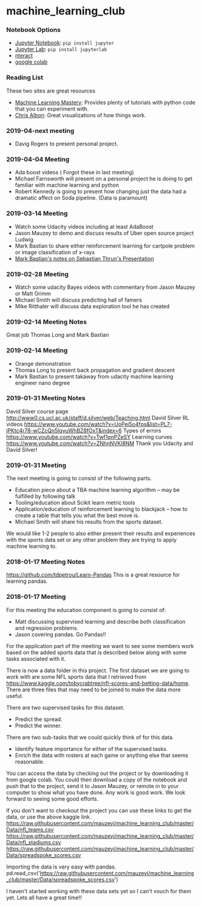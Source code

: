 # machine_learning_club

### Notebook Options
 * [Jupyter Notebook](http://jupyter.org/): ```pip install jupyter```
 * [Jupyter Lab](https://blog.jupyter.org/jupyterlab-is-ready-for-users-5a6f039b8906): ```pip install jupyterlab```
 * [nteract](https://nteract.io/)
 * [google colab](https://colab.research.google.com)

### Reading List

These two sites are great resources 
 * [Machine Learning Mastery](https://machinelearningmastery.com/):      Provides plenty of tutorials with python code that you can experiment with. 
 * [Chris Albon](https://chrisalbon.com/):       Great visualizations of how things work. 

### 2019-04-next meeting
 * Davig Rogers to present personal project.

### 2019-04-04 Meeting

 * Ada boost videos ( Forgot these in last meeting)
 * Michael Farnsworth will present on a personal project he is doing to get familiar with machine learning and python
 * Robert Kennedy is going to present how changing just the data had a dramatic affect on Soda pipeline.  (Data is paramount)


### 2019-03-14 Meeting

 * Watch some Udacity videos including at least AdaBoost
 * Jason Mauzey to demo and discuss results of Uber open source project Ludwig
 * Mark Bastian to share either reinforcement learning for cartpole problem or image classification of x-rays
 * [Mark Bastian's notes on Sebastian Thrun's Presentation](./2019-03-14/README.md)

### 2019-02-28 Meeting

 * Watch some udacity Bayes videos with commentary from Jason Mauzey or Matt Grimm
 * Michael Smith will discuss predicting hall of famers 
 * Mike Ritthaler will discuss data exploration tool he has created

### 2019-02-14 Meeting Notes

Great job Thomas Long and Mark Bastian

### 2019-02-14 Meeting

 * Orange demonstration
 * Thomas Long to present back propagation and gradient descent
 * Mark Bastian to present takaway from udacity machine learning engineer nano degree

### 2019-01-31 Meeting Notes

David Silver course page  http://www0.cs.ucl.ac.uk/staff/d.silver/web/Teaching.html
David Silver RL videos    https://www.youtube.com/watch?v=UoPei5o4fps&list=PL7-jPKtc4r78-wCZcQn5IqyuWhBZ8fOxT&index=6
Types of errors           https://www.youtube.com/watch?v=Twf1qnPZeSY
Learning curves           https://www.youtube.com/watch?v=ZNhnNVKl8NM
Thank you Udacity and David Silver!

### 2019-01-31 Meeting

The next meeting is going to consist of the following parts. 

 * Education piece about a TBA machine learning algorithm – may be fulfilled by following talk 
 * Tooling/education about Scikit learn metric tools 
 * 	Application/education of reinforcement learning to blackjack – how to create a table that tells you what the best move is. 
 * Michael Smith will share his results from the sports dataset. 

We would like 1-2 people to also either present their results and experiences with the sports data set or any other problem they are trying to apply machine learning to. 


### 2018-01-17 Meeting Notes
https://github.com/tdpetrou/Learn-Pandas   This is a great resource for learning pandas. 

### 2018-01-17 Meeting 

For this meeting the education component is going to consist of:
 * Matt discussing supervised learning and describe both classification and regression problems. 
 * Jason covering pandas.  Go Pandas!! 
 
For the application part of the meeting we want to see some members work based on the added 
sports data that is described below along with some tasks associated with it. 

There is now a data folder in this project.  The first dataset we are going to work with are some NFL sports data that I
retrieved from https://www.kaggle.com/tobycrabtree/nfl-scores-and-betting-data/home. There are three files that may need
to be joined to make the data more useful. 

There are two supervised tasks for this dataset. 
 * Predict the spread.
 * Predict the winner.
 
There are two sub-tasks that we could quickly think of for this data. 
 * Identify feature importance for either of the supervised tasks.
 * Enrich the data with rosters at each game or anything else that seems reasonable. 
 
You can access the data by checking out the project or by downloading it from google colab. You could then download a 
copy of the notebook and push that to the project, send it to Jason Mauzey, or remote in to your computer to show what
you have done. Any work is good work.  We look forward to seeing some good efforts.  

If you don't want to checkout the project you can use these links to get the data, or use the above kaggle link. 
https://raw.githubusercontent.com/mauzeyj/machine_learning_club/master/Data/nfl_teams.csv
https://raw.githubusercontent.com/mauzeyj/machine_learning_club/master/Data/nfl_stadiums.csv
https://raw.githubusercontent.com/mauzeyj/machine_learning_club/master/Data/spreadspoke_scores.csv

Importing the data is very easy with pandas. 
pd.read_csv('https://raw.githubusercontent.com/mauzeyj/machine_learning_club/master/Data/spreadspoke_scores.csv')

I haven't started working with these data sets yet so I can't vouch for them yet.  Lets all have a great time!!
